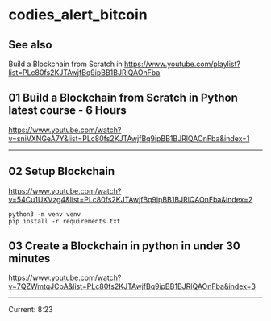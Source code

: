 # codies_alert_bitcoin

## See also

Build a Blockchain from Scratch in 
https://www.youtube.com/playlist?list=PLc80fs2KJTAwjfBq9ipBB1BJRlQAOnFba

## 01 Build a Blockchain from Scratch in Python latest course - 6 Hours
https://www.youtube.com/watch?v=sniVXNGeA7Y&list=PLc80fs2KJTAwjfBq9ipBB1BJRlQAOnFba&index=1

---

## 02 Setup Blockchain
https://www.youtube.com/watch?v=54Cu1UXVzg4&list=PLc80fs2KJTAwjfBq9ipBB1BJRlQAOnFba&index=2

```
python3 -m venv venv
pip install -r requirements.txt
```

## 03 Create a Blockchain in python in under 30 minutes
https://www.youtube.com/watch?v=7QZWmtqJCpA&list=PLc80fs2KJTAwjfBq9ipBB1BJRlQAOnFba&index=3

---

Current: 8:23

